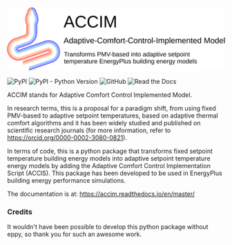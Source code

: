 
![ACCIM Logo with header](docs/images/accim_logo_nohatch_w-header.svg)

![PyPI](https://img.shields.io/pypi/v/accim)	![PyPI - Python Version](https://img.shields.io/pypi/pyversions/accim)	![GitHub](https://img.shields.io/github/license/dsanchez-garcia/accim)	![Read the Docs](https://img.shields.io/readthedocs/accim?color=cyan)



ACCIM stands for Adaptive Comfort Control Implemented Model.

In research terms, this is a proposal for a paradigm shift, from using fixed PMV-based to adaptive setpoint temperatures, based on adaptive thermal comfort algorithms and it has been widely studied and published on scientific research journals (for more information, refer to https://orcid.org/0000-0002-3080-0821).

In terms of code, this is a python package that transforms fixed setpoint temperature building energy models into adaptive setpoint temperature energy models by adding the Adaptive Comfort Control Implementation Script (ACCIS). This package has been developed to be used in EnergyPlus building energy performance simulations.

The documentation is at: https://accim.readthedocs.io/en/master/

### Credits

It wouldn't have been possible to develop this python package without eppy, so thank you for such an awesome work.
